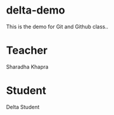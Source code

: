 # delta-demo
This is the demo for Git and Github class..
# Teacher
Sharadha Khapra
# Student
Delta Student